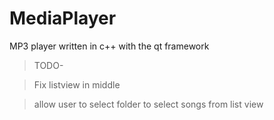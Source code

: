 # MediaPlayer
MP3 player written in c++ with the qt framework

>TODO-

  >Fix listview in middle
  
  >allow user to select folder to select songs from list view
